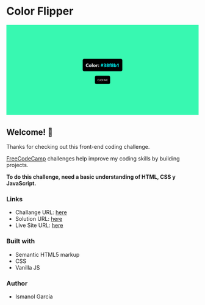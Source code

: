 # Color Flipper

![Design preview for the QR code component coding challenge](./design/desktop-design.png)

## Welcome! 👋

Thanks for checking out this front-end coding challenge.

[FreeCodeCamp](https://www.freecodecamp.org/news/javascript-projects-for-beginners/) challenges help improve my coding skills by building projects.

**To do this challenge, need a basic understanding of HTML, CSS y JavaScript.**

### Links
- Challange URL: [here](https://www.freecodecamp.org/news/javascript-projects-for-beginners/#how-to-create-a-color-flipper)
- Solution URL: [here](https://github.com/ismanolgarcia/web-projects-to-practice/tree/main/color-flipper)
- Live Site URL: [here](https://web-projects-to-practice.vercel.app/color-flipper/index.html)

### Built with
- Semantic HTML5 markup
- CSS
- Vanilla JS


### Author
- Ismanol García
